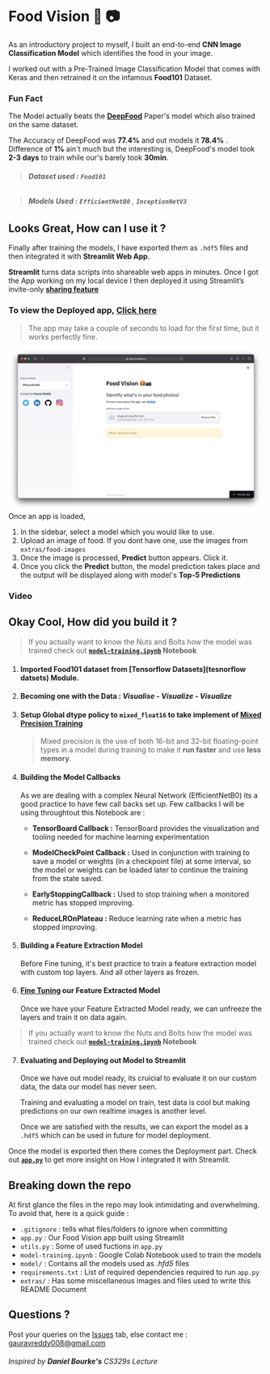 # Food Vision :hamburger: :camera:

As an introductory project to myself, I built an end-to-end **CNN Image Classification Model** which identifies the food in your image. 

I worked out with a Pre-Trained Image Classification Model that comes with Keras and then retrained it on the infamous **Food101** Dataset.

### Fun Fact 

The Model actually beats the [**DeepFood**](https://arxiv.org/pdf/1606.05675.pdf) Paper's model which also trained on the same dataset.

The Accuracy of DeepFood was **77.4%** and out models it **78.4%** . Difference of **1%** ain't much but the interesting is, DeepFood's model took **2-3 days** to train while our's barely took **30min**.

> ###### **Dataset used :**  **`Food101`**

> ###### **Models Used :** **`EfficientNetB0`** ,  **`InceptionNetV3`**

## Looks Great, How can I use it ?

Finally after training the models, I have exported them as `.hdf5` files and then integrated it with **Streamlit Web App**. 

**Streamlit** turns data scripts into shareable web apps in minutes. 
Once I got the App working on my local device I then deployed it using Streamlit’s invite-only **[sharing feature](https://streamlit.io/sharing)**

### To view the Deployed app, [Click here](https://share.streamlit.io/gauravreddy08/food-vision/main/food-vision/app.py)

> The app may take a couple of seconds to load for the first time, but it works perfectly fine.

![Screenshot 2021-05-29 at 6.01.44 PM](./extras/page.png)
Once an app is loaded, 
1. In the sidebar, select a model which you would like to use.
2. Upload an image of food. If you dont have one, use the images from `extras/food-images`
3. Once the image is processed, **Predict** button appears. Click it.
4. Once you click the **Predict** button, the model prediction takes place and the output will be displayed along with model's **Top-5 Predictions**

###                                                                          Video

## Okay Cool, How did you build it ?

> If you actually want to know the Nuts and Bolts how the model was trained check out **[`model-training.ipynb`]() Notebook**

1. #### Imported Food101 dataset from **[Tensorflow Datasets](tesnorflow datsets)** Module.

2. #### Becoming one with the Data : *Visualise - Visualize - Visualize*

3. #### Setup Global dtype policy to **`mixed_float16`** to take implement of [**Mixed Precision Training**](https://www.tensorflow.org/guide/mixed_precision)

   > Mixed precision is the use of both 16-bit and 32-bit floating-point types in a model during training to make it **run faster** and use **less memory**.

4. #### Building the Model Callbacks 

   As we are dealing with a complex Neural Network (EfficientNetB0) its a good practice to have few call backs set up. Few callbacks I will be using throughtout this Notebook are :

   - **TensorBoard Callback :** TensorBoard provides the visualization and tooling needed for machine learning experimentation

   - **ModelCheckPoint Callback :** Used in conjunction with training  to save a model or weights (in a checkpoint file) at some interval, so the model or weights can be loaded later to continue the training from the state saved.

   - **EarlyStoppingCallback :**  Used to stop training when a monitored metric has stopped improving.

   - **ReduceLROnPlateau :** Reduce learning rate when a metric has stopped improving.

5. #### Building a Feature Extraction Model

   Before Fine tuning, it's best practice to train a feature extraction model with custom top layers. And all other layers as frozen.

6. #### [Fine Tuning](https://www.tensorflow.org/tutorials/images/transfer_learning) our Feature Extracted Model

   Once we have your Feature Extracted Model ready, we can unfreeze the layers and train it on data again.
   
> If you actually want to know the Nuts and Bolts how the model was trained check out **[`model-training.ipynb`]() Notebook**

7. #### Evaluating and Deploying out Model to Streamlit

   Once we have out model ready, its cruicial to evaluate it on our custom data, the data our model has never seen.

   Training and evaluating a model on train, test data is cool but making predictions on our own realtime images is another level.

   Once we are satisfied with the results, we can export the model as a `.hdf5`  which can be used in future for model deployment.

Once the model is exported then there comes the Deployment part. Check out  **[`app.py`](https://github.com/gauravreddy08/food-vision/blob/main/food-vision/app.py)** to get more insight on How I integrated it with Streamlit.

## Breaking down the repo

At first glance the files in the repo may look intimidating and overwhelming. To avoid that, here is a quick guide :

* `.gitignore` : tells what files/folders to ignore when committing
* `app.py`  : Our Food Vision app built using Streamlit
* `utils.py`  : Some of used fuctions in  `app.py`
* `model-training.ipynb`  : Google Colab Notebook used to train the models
* `model/`  : Contains all the models used as *.hfd5* files
* `requirements.txt`  : List of required dependencies required to run `app.py`
* `extras/`  : Has some miscellaneous images and files used to write this README Document

## Questions ?

Post your queries on the [Issues](https://github.com/gauravreddy08/food-vision/issues) tab, else contact me : gauravreddy008@gmail.com



######                                              *Inspired by **Daniel Bourke's** CS329s Lecture*

